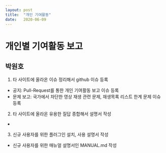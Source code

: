 ```yaml
---
layout: post
title:  "개인 기여활동"
date:   2020-06-09
---
```


# 개인별 기여활동 보고

## 박원호
1. 타 사이트에 올라온 이슈 정리해서 github 이슈 등록
- 공지: Pull-Request를 통한 개인 기여활동 보고 이슈 등록
- 문제 보고: 국가에서 차단한 영상 재생 관련 문제, 재생목록 리스트 한계 문제 이슈 등록

2. 타 사이트에 올라온 유용한 질답 종합해서 설명서 작성
- 

3. 신규 사용자를 위한 플러그인 설치, 사용 설명서 작성
- 신규 사용자를 위한 매뉴얼 설명서인 MANUAL.md 작성
